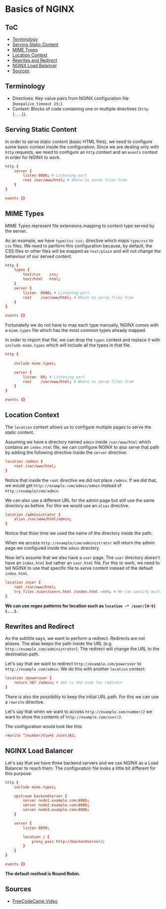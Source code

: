# Basics of NGINX

## ToC

- [Terminology](#terminology)
- [Serving Static Content](#serving-static-content)
- [MIME Types](#mime-types)
- [Location Context](#location-context)
- [Rewrites and Redirect](#rewrites-and-redirect)
- [NGINX Load Balancer](#nginx-load-balancer)
- [Sources](#sources)

## Terminology

- Directives: Key-value pairs from NGINX configuration file (`keepalive_timeout 25;`).
- Context: Blocks of code containing one or multiple directives (`http {...}`).

## Serving Static Content

In order to serve static content (basic HTML files), we need to configure some basic context inside the configuration. Since we are dealing only with `http` requests, we need to configure an `http` context and an `events` context in order for NGINX to work.

```conf
http {
    server {
        listen 8080; # Listening port
        root /var/www/html; # Where to serve files from
    }
}

events {}
```

## MIME Types

MIME Types represent file extensions mapping to content type served by the server.

As an example, we have `type/css css;` directive which maps `type/css` to `css` files. We need to perform this configuration because, by default, the CSS files or other files will be mapped as `text/plain` and will not change the behaviour of our served content.

```conf
http {
    types {
        text/css    css;
        text/html   html;
    }
    server {
        listen  8080; # Listening port
        root    /var/www/html; # Where to serve files from
    }
}

events {}
```

Fortunatelly we do not have to map each type manually, NGINX comes with a `mime.types` file which has the most common types already mapped.

In order to import that file, we can drop the `types` context and replace it with `include mime.types` which will include all the types in that file.

```conf
http {
    
    include mime.types;

    server {
        listen  80; # Listening port
        root    /var/www/html; # Where to serve files from
    }
}

events {}
```

## Location Context

The `location` context allows us to configure multiple pages to serve the static content.

Assuming we have a directory named `admin` inside `/var/www/html` which contains an `index.html` file, we can configure NGINX to also serve that path by adding the following directive inside the `server` directive:

```conf
location /admin {
    root /var/www/html;
}
```

Notice that inside the `root` directive we did not place `/admin`. If we did that, we would get `http://example.com/admin/admin` instead of `http://example/com/admin`.

We can also use a different URL for the admin page but still use the same directory as before. For this we would use an `alias` directive.

```conf
location /administrator {
    alias /var/www/html/admin;
}
```

Notice that thisn time we used the name of the directory inside the path.

When we access `http://example/com/administrator` will return the admin page we configured inside the `admin` directory.

Now let's assume that we also have a `user` page. The `user` directory doesn't have an `index.html` but rather an `user.html` file. For this to work, we need to tell NGINX to use that specific file to serve content instead of the default `index.html`.

```conf
location /user {
    root /var/www/html;
    try_files /user/users.html /index.html =404; # We can specify multiple paths which will be tried in order (such as the user.html and then the homepage in our case). We can also mention the error code to return if there is no match. That is the purpose of the =404 in this case.
}
```

**We can use regex patterns for location such as `location ~* /user/[0-9] {...}`.**

## Rewrites and Redirect

As the subtitle says, we want to perform a redirect. Redirects are not aliases. The alias keeps the path inside the URL (e.g. `http://example.com/administrator`). The redirect will change the URL to the destination path.

Let's say that we want to redirect `http://example.com/poweruser` to `http://example.com/admin`. We do this with another `location` context:

```conf
location /poweruser {
    return 307 /admin; # 307 is the code for redirect
}
```

There is also the possibility to keep the initial URL path. For this we can use a `rewrite` directive.

Let's say that when we want to access `http://example.com/number/2` we want to show the contents of `http://example.com/user/2`.

The configuration would look like this:

```conf
rewrite ^/number/(\w+) /user/$1;
```

## NGINX Load Balancer

Let's say that we have three backend servers and we use NGINX as a Load Balancer to reach them. The configuration file looks a little bit different for this purpose:

```conf
http {
    include mime.types;

    upstream backendserver {
        server node1.example.com:8080;
        server node2.example.com:8080;
        server node3.example.com:8080;
    }

    server {
        listen 8080;

        location / {
            proxy_pass http://backendserver/;
        }
    }
}

events {}
```

**The default method is Round Robin.**

## Sources

- [FreeCodeCamp Video](https://www.youtube.com/watch?v=9t9Mp0BGnyI)
